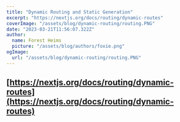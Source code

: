 ```yaml
---
title: "Dynamic Routing and Static Generation"
excerpt: "https://nextjs.org/docs/routing/dynamic-routes"
coverImage: "/assets/blog/dynamic-routing/routing.PNG"
date: "2023-03-21T11:56:07.322Z"
author:
  name: Forest Heims
  picture: "/assets/blog/authors/foxie.png"
ogImage:
  url: "/assets/blog/dynamic-routing/routing.PNG"
---
```


## [https://nextjs.org/docs/routing/dynamic-routes](https://nextjs.org/docs/routing/dynamic-routes)
